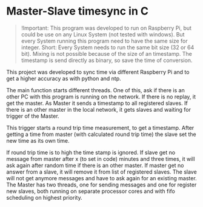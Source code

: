 # Master-Slave timesync in C

>!Important: This program was developed to run on Raspberry Pi, but could be use on any Linux System (not tested with windows). But every System running this program need to have the same size for integer. Short: Every System needs to run the same bit size (32 or 64 bit). Mixing is not possible because of the size of an timestamp. The timestamp is send directly as binary, so save the time of conversion. 

This project was developed to sync time via different Raspberry Pi and to get a higher accuracy as with python and ntp. 

The main function starts different threads. One of this, ask if there is an other PC with this program is running on the network. If there is no replay, it get the master. As Master it sends a timestamp to all registered slaves. If there is an other master in the local network, it gets slaves and waiting for trigger of the Master. 

This trigger starts a round trip time measurement, to get a timestamp. After getting a time from master (with calculated round trip time) the slave set the new time as its own time. 

If round trip time is to high the time stamp is ignored. 
If slave get no message from master after x (to set in code) minutes and three times, it will ask again after random time if there is an other master. 
If master get no answer from a slave, it will remove it from list of registered slaves. The slave will not get anymore messages and have to ask again for an existing master. The Master has two threads, one for sending messages and one for register new slaves, both running on separate processor cores and with fifo scheduling on highest priority.
